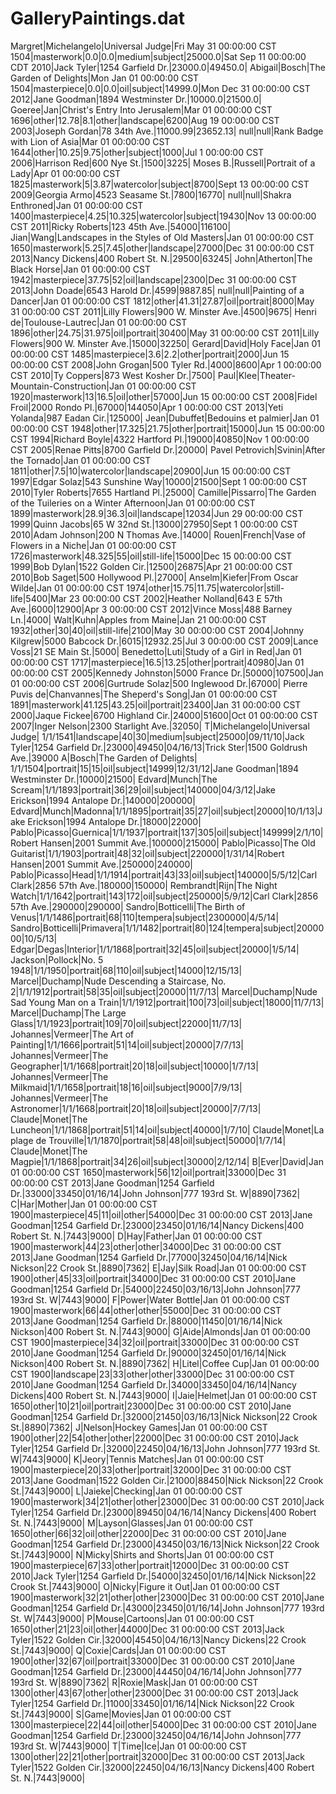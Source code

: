 GalleryPaintings.dat
====================
Margret|Michelangelo|Universal Judge|Fri May 31 00:00:00 CST 1504|masterwork|0.0|0.0|medium|subject|25000.0|Sat Sep 11 00:00:00 CDT 2010|Jack Tyler|1254 Garfield Dr.|23000.0|49450.0|
Abigail|Bosch|The Garden of Delights|Mon Jan 01 00:00:00 CST 1504|masterpiece|0.0|0.0|oil|subject|14999.0|Mon Dec 31 00:00:00 CST 2012|Jane Goodman|1894 Westminster Dr.|10000.0|21500.0|
Goeree|Jan|Christ's Entry Into Jerusalem|Mar 01 00:00:00 CST 1696|other|12.78|8.1|other|landscape|6200|Aug 19 00:00:00 CST 2003|Joseph Gordan|78 34th Ave.|11000.99|23652.13|
null|null|Rank Badge with Lion of Asia|Mar 01 00:00:00 CST 1644|other|10.25|9.75|other|subject|1000|Jul 1 00:00:00 CST 2006|Harrison Red|600 Nye St.|1500|3225|
Moses B.|Russell|Portrait of a Lady|Apr 01 00:00:00 CST 1825|masterwork|5|3.87|watercolor|subject|8700|Sept 13 00:00:00 CST 2009|Georgia Armo|4523 Seasame St.|7800|16770|
null|null|Shakra Enthroned|Jan 01 00:00:00 CST 1400|masterpiece|4.25|10.325|watercolor|subject|19430|Nov 13 00:00:00 CST 2011|Ricky Roberts|123 45th Ave.|54000|116100|
Jian|Wang|Landscapes in the Styles of Old Masters|Jan 01 00:00:00 CST 1650|masterwork|5.25|7.45|other|landscape|27000|Dec 31 00:00:00 CST 2013|Nancy Dickens|400 Robert St. N.|29500|63245|
John|Atherton|The Black Horse|Jan 01 00:00:00 CST 1942|masterpiece|37.75|52|oil|landscape|2300|Dec 31 00:00:00 CST 2013|John Doade|6543 Harold Dr.|4599|9887.85|
null|null|Painting of a Dancer|Jan 01 00:00:00 CST 1812|other|41.31|27.87|oil|portrait|8000|May 31 00:00:00 CST 2011|Lilly Flowers|900 W. Minster Ave.|4500|9675|
Henri de|Toulouse-Lautrec|Jan 01 00:00:00 CST 1896|other|24.75|31.975|oil|portrait|30400|May 31 00:00:00 CST 2011|Lilly Flowers|900 W. Minster Ave.|15000|32250|
Gerard|David|Holy Face|Jan 01 00:00:00 CST 1485|masterpiece|3.6|2.2|other|portrait|2000|Jun 15 00:00:00 CST 2008|John Grogan|500 Tyler Rd.|4000|8600|Apr 1 00:00:00 CST 2010|Ty Coppers|873 West Kosher Dr.|7500|
Paul|Klee|Theater-Mountain-Construction|Jan 01 00:00:00 CST 1920|masterwork|13|16.5|oil|other|57000|Jun 15 00:00:00 CST 2008|Fidel Froil|2000 Rondo Pl.|67000|144050|Apr 1 00:00:00 CST 2013|Yeti Yolanda|987 Eadan Cir.|125000|
Jean|Dubuffet|Bedouins et palmier|Jan 01 00:00:00 CST 1948|other|17.325|21.75|other|portrait|15000|Jun 15 00:00:00 CST 1994|Richard Boyle|4322 Hartford Pl.|19000|40850|Nov 1 00:00:00 CST 2005|Renae Pitts|8700 Garfield Dr.|20000|
Pavel Petrovich|Svinin|After the Tornado|Jan 01 00:00:00 CST 1811|other|7.5|10|watercolor|landscape|20900|Jun 15 00:00:00 CST 1997|Edgar Solaz|543 Sunshine Way|10000|21500|Sept 1 00:00:00 CST 2010|Tyler Roberts|7655 Hartland Pl.|25000|
Camille|Pissarro|The Garden of the Tuileries on a Winter Afternoon|Jan 01 00:00:00 CST 1899|masterwork|28.9|36.3|oil|landscape|12034|Jun 29 00:00:00 CST 1999|Quinn Jacobs|65 W 32nd St.|13000|27950|Sept 1 00:00:00 CST 2010|Adam Johnson|200 N Thomas Ave.|14000|
Rouen|French|Vase of Flowers in a Niche|Jan 01 00:00:00 CST 1726|masterwork|48.325|55|oil|still-life|15000|Dec 15 00:00:00 CST 1999|Bob Dylan|1522 Golden Cir.|12500|26875|Apr 21 00:00:00 CST 2010|Bob Saget|500 Hollywood Pl.|27000|
Anselm|Kiefer|From Oscar Wilde|Jan 01 00:00:00 CST 1974|other|15.75|11.75|watercolor|still-life|5400|Mar 23 00:00:00 CST 2002|Heather Nolland|643 E 57th Ave.|6000|12900|Apr 3 00:00:00 CST 2012|Vince Moss|488 Barney Ln.|4000|
Walt|Kuhn|Apples from Maine|Jan 21 00:00:00 CST 1932|other|30|40|oil|still-life|2100|May 30 00:00:00 CST 2004|Johnny Kilgrew|5000 Babcock Dr.|6015|12932.25|Jul 3 00:00:00 CST 2009|Lance Voss|21 SE Main St.|5000|
Benedetto|Luti|Study of a Girl in Red|Jan 01 00:00:00 CST 1717|masterpiece|16.5|13.25|other|portrait|40980|Jan 01 00:00:00 CST 2005|Kennedy Johnston|5000 France Dr.|50000|107500|Jan 01 00:00:00 CST 2006|Gurtrude Solaz|500 Inglewood Dr.|67000|
Pierre Puvis de|Chanvannes|The Sheperd's Song|Jan 01 00:00:00 CST 1891|masterwork|41.125|43.25|oil|portrait|23400|Jan 31 00:00:00 CST 2000|Jaque Fickee|6700 Highland Cir.|24000|51600|Oct 01 00:00:00 CST 2007|Inger Nelson|2300 Starlight Ave.|32050|
T|Michelangelo|Universal Judge| 1/1/1541|landscape|40|30|medium|subject|25000|09/11/10|Jack Tyler|1254 Garfield Dr.|23000|49450|04/16/13|Trick Ster|1500 Goldrush Ave.|39000
A|Bosch|The Garden of Delights| 1/1/1504|portrait|15|15|oil|subject|14999|12/31/12|Jane Goodman|1894 Westminster Dr.|10000|21500|
Edvard|Munch|The Scream|1/1/1893|portrait|36|29|oil|subject|140000|04/3/12|Jake Erickson|1994 Antalope Dr.|140000|200000|
Edvard|Munch|Madonna|1/1/1895|portrait|35|27|oil|subject|20000|10/1/13|Jake Erickson|1994 Antalope Dr.|18000|22000|
Pablo|Picasso|Guernica|1/1/1937|portrait|137|305|oil|subject|149999|2/1/10|Robert Hansen|2001 Summit Ave.|100000|215000|
Pablo|Picasso|The Old Guitarist|1/1/1903|portrait|48|32|oil|subject|220000|1/31/14|Robert Hansen|2001 Summit Ave.|250000|240000|
Pablo|Picasso|Head|1/1/1914|portrait|43|33|oil|subject|140000|5/5/12|Carl Clark|2856 57th Ave.|180000|150000|
Rembrandt|Rijn|The Night Watch|1/1/1642|portrait|143|172|oil|subject|250000|5/9/12|Carl Clark|2856 57th Ave.|290000|290000|
Sandro|Botticelli|The Birth of Venus|1/1/1486|portrait|68|110|tempera|subject|2300000|4/5/14|
Sandro|Botticelli|Primavera|1/1/1482|portrait|80|124|tempera|subject|2000000|10/5/13|
Edgar|Degas|Interior|1/1/1868|portrait|32|45|oil|subject|20000|1/5/14|
Jackson|Pollock|No. 5 1948|1/1/1950|portrait|68|110|oil|subject|14000|12/15/13|
Marcel|Duchamp|Nude Descending a Staircase, No. 2|1/1/1912|portrait|58|35|oil|subject|20000|11/7/13|
Marcel|Duchamp|Nude Sad Young Man on a Train|1/1/1912|portrait|100|73|oil|subject|18000|11/7/13|
Marcel|Duchamp|The Large Glass|1/1/1923|portrait|109|70|oil|subject|22000|11/7/13|
Johannes|Vermeer|The Art of Painting|1/1/1666|portrait|51|14|oil|subject|20000|7/7/13|
Johannes|Vermeer|The Geographer|1/1/1668|portrait|20|18|oil|subject|10000|1/7/13|
Johannes|Vermeer|The Milkmaid|1/1/1658|portrait|18|16|oil|subject|9000|7/9/13|
Johannes|Vermeer|The Astronomer|1/1/1668|portrait|20|18|oil|subject|20000|7/7/13|
Claude|Monet|The Luncheon|1/1/1868|portrait|51|14|oil|subject|40000|1/7/10|
Claude|Monet|La plage de Trouville|1/1/1870|portrait|58|48|oil|subject|50000|1/7/14|
Claude|Monet|The Magpie|1/1/1868|portrait|34|26|oil|subject|30000|2/12/14|
B|Ever|David|Jan 01 00:00:00 CST 1650|masterwork|56|12|oil|portrait|33000|Dec 31 00:00:00 CST 2013|Jane Goodman|1254 Garfield Dr.|33000|33450|01/16/14|John Johnson|777 193rd St. W|8890|7362|
C|Har|Mother|Jan 01 00:00:00 CST 1900|masterpiece|45|11|oil|other|54000|Dec 31 00:00:00 CST 2013|Jane Goodman|1254 Garfield Dr.|23000|23450|01/16/14|Nancy Dickens|400 Robert St. N.|7443|9000|
D|Hay|Father|Jan 01 00:00:00 CST 1900|masterwork|44|23|other|other|34000|Dec 31 00:00:00 CST 2013|Jane Goodman|1254 Garfield Dr.|77000|32450|04/16/14|Nick Nickson|22 Crook St.|8890|7362|
E|Jay|Silk Road|Jan 01 00:00:00 CST 1900|other|45|33|oil|portrait|34000|Dec 31 00:00:00 CST 2010|Jane Goodman|1254 Garfield Dr.|54000|22450|03/16/13|John Johnson|777 193rd St. W|7443|9000|
F|Power|Water Bottle|Jan 01 00:00:00 CST 1900|masterwork|66|44|other|other|55000|Dec 31 00:00:00 CST 2013|Jane Goodman|1254 Garfield Dr.|88000|11450|01/16/14|Nick Nickson|400 Robert St. N.|7443|9000|
G|Aide|Almonds|Jan 01 00:00:00 CST 1900|masterpiece|34|32|oil|portrait|33000|Dec 31 00:00:00 CST 2010|Jane Goodman|1254 Garfield Dr.|90000|32450|01/16/14|Nick Nickson|400 Robert St. N.|8890|7362|
H|Litel|Coffee Cup|Jan 01 00:00:00 CST 1900|landscape|23|33|other|other|33000|Dec 31 00:00:00 CST 2010|Jane Goodman|1254 Garfield Dr.|34000|33450|04/16/14|Nancy Dickens|400 Robert St. N.|7443|9000|
I|Jaie|Helmet|Jan 01 00:00:00 CST 1650|other|10|21|oil|portrait|23000|Dec 31 00:00:00 CST 2010|Jane Goodman|1254 Garfield Dr.|32000|21450|03/16/13|Nick Nickson|22 Crook St.|8890|7362|
J|Nelson|Hockey Games|Jan 01 00:00:00 CST 1900|other|22|54|other|other|22000|Dec 31 00:00:00 CST 2010|Jack Tyler|1254 Garfield Dr.|32000|22450|04/16/13|John Johnson|777 193rd St. W|7443|9000|
K|Jeory|Tennis Matches|Jan 01 00:00:00 CST 1900|masterpiece|20|33|other|portrait|32000|Dec 31 00:00:00 CST 2013|Jane Goodman|1522 Golden Cir.|21000|88450|Nick Nickson|22 Crook St.|7443|9000|
L|Jaieke|Checking|Jan 01 00:00:00 CST 1900|masterwork|34|21|other|other|23000|Dec 31 00:00:00 CST 2010|Jack Tyler|1254 Garfield Dr.|23000|89450|04/16/14|Nancy Dickens|400 Robert St. N.|7443|9000|
M|Layson|Glasses|Jan 01 00:00:00 CST 1650|other|66|32|oil|other|22000|Dec 31 00:00:00 CST 2010|Jane Goodman|1254 Garfield Dr.|23000|43450|03/16/13|Nick Nickson|22 Crook St.|7443|9000|
N|Micky|Shirts and Shorts|Jan 01 00:00:00 CST 1900|masterpiece|67|33|other|portrait|12000|Dec 31 00:00:00 CST 2010|Jack Tyler|1254 Garfield Dr.|54000|32450|01/16/14|Nick Nickson|22 Crook St.|7443|9000|
O|Nicky|Figure it Out|Jan 01 00:00:00 CST 1900|masterwork|32|21|other|other|23000|Dec 31 00:00:00 CST 2010|Jane Goodman|1254 Garfield Dr.|43000|23450|01/16/14|John Johnson|777 193rd St. W|7443|9000|
P|Mouse|Cartoons|Jan 01 00:00:00 CST 1650|other|21|23|oil|other|44000|Dec 31 00:00:00 CST 2013|Jack Tyler|1522 Golden Cir.|32000|45450|04/16/13|Nancy Dickens|22 Crook St.|7443|9000|
Q|Coxie|Cards|Jan 01 00:00:00 CST 1900|other|32|67|oil|portrait|33000|Dec 31 00:00:00 CST 2010|Jane Goodman|1254 Garfield Dr.|23000|44450|04/16/14|John Johnson|777 193rd St. W|8890|7362|
R|Roxie|Mask|Jan 01 00:00:00 CST 1300|other|43|67|other|other|23000|Dec 31 00:00:00 CST 2013|Jack Tyler|1254 Garfield Dr.|11000|33450|01/16/14|Nick Nickson|22 Crook St.|7443|9000|
S|Game|Movies|Jan 01 00:00:00 CST 1300|masterpiece|22|44|oil|other|54000|Dec 31 00:00:00 CST 2010|Jane Goodman|1254 Garfield Dr.|23000|32450|04/16/14|John Johnson|777 193rd St. W|7443|9000|
T|Time|Ice|Jan 01 00:00:00 CST 1300|other|22|21|other|portrait|32000|Dec 31 00:00:00 CST 2013|Jack Tyler|1522 Golden Cir.|32000|22450|04/16/13|Nancy Dickens|400 Robert St. N.|7443|9000|
